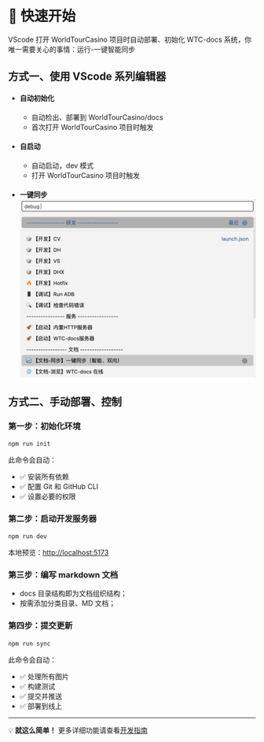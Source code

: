 # 🚀 快速开始

VScode 打开 WorldTourCasino 项目时自动部署、初始化 WTC-docs 系统，你唯一需要关心的事情：运行-一键智能同步

## 方式一、使用 VScode 系列编辑器

- #### 自动初始化

  - 自动检出、部署到 WorldTourCasino/docs
  - 首次打开 WorldTourCasino 项目时触发
- #### 自启动

  - 自动启动，dev 模式
  - 打开 WorldTourCasino 项目时触发
- #### 一键同步![1758254947891](image/快速开始/1758254947891.png)

## 方式二、手动部署、控制

### 第一步：初始化环境

```bash
npm run init
```

此命令会自动：

- ✅ 安装所有依赖
- ✅ 配置 Git 和 GitHub CLI
- ✅ 设置必要的权限

### 第二步：启动开发服务器

```bash
npm run dev
```

本地预览：[http://localhost:5173](http://localhost:5173)

### 第三步：编写 markdown 文档

- docs 目录结构即为文档组织结构；
- 按需添加分类目录、MD 文档；

### 第四步：提交更新

```bash
npm run sync
```

此命令会自动：

- ✅ 处理所有图片
- ✅ 构建测试
- ✅ 提交并推送
- ✅ 部署到线上

---

💡 **就这么简单！** 更多详细功能请查看[开发指南](./README)
